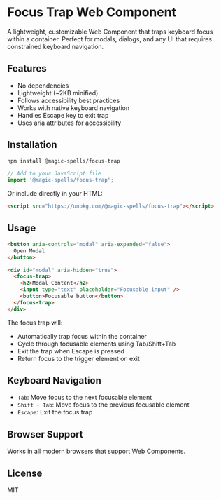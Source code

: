 # Focus Trap Web Component

A lightweight, customizable Web Component that traps keyboard focus within a container. Perfect for modals, dialogs, and any UI that requires constrained keyboard navigation.

## Features

- No dependencies
- Lightweight (~2KB minified)
- Follows accessibility best practices
- Works with native keyboard navigation
- Handles Escape key to exit trap
- Uses aria attributes for accessibility

## Installation

```bash
npm install @magic-spells/focus-trap
```

```javascript
// Add to your JavaScript file
import '@magic-spells/focus-trap';
```

Or include directly in your HTML:

```html
<script src="https://unpkg.com/@magic-spells/focus-trap"></script>
```

## Usage

```html
<button aria-controls="modal" aria-expanded="false">
  Open Modal
</button>

<div id="modal" aria-hidden="true">
  <focus-trap>
    <h2>Modal Content</h2>
    <input type="text" placeholder="Focusable input" />
    <button>Focusable button</button>
  </focus-trap>
</div>
```

The focus trap will:

- Automatically trap focus within the container
- Cycle through focusable elements using Tab/Shift+Tab
- Exit the trap when Escape is pressed
- Return focus to the trigger element on exit

## Keyboard Navigation

- `Tab`: Move focus to the next focusable element
- `Shift + Tab`: Move focus to the previous focusable element
- `Escape`: Exit the focus trap

## Browser Support

Works in all modern browsers that support Web Components.

## License

MIT
